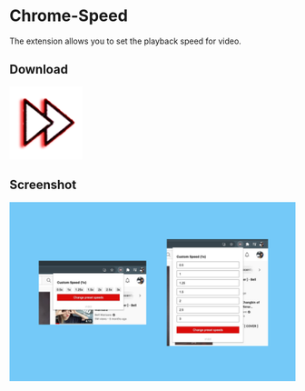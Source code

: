 # Chrome-Speed
The extension allows you to set the playback speed for video.

## Download

[![Try on Custom Speed](/icons/icon_128.png)](https://chrome.google.com/webstore/detail/custom-speed/milfdpioopnklecagcmohlaifmhemodg)

## Screenshot
![ Image FRONT ](/images/screenshots.png)
